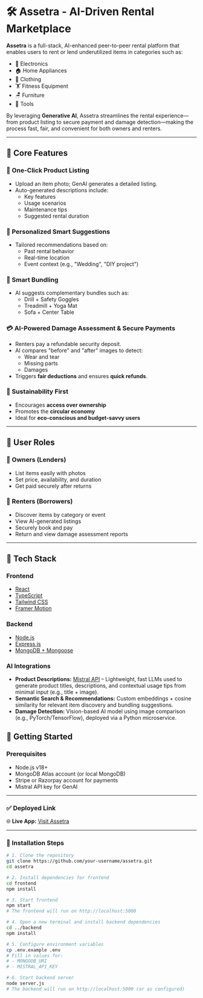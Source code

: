 # 🛠️ Assetra - AI-Driven Rental Marketplace

**Assetra** is a full-stack, AI-enhanced peer-to-peer rental platform that enables users to rent or lend underutilized items in categories such as:

- 📱 Electronics  
- 🏠 Home Appliances  
- 👚 Clothing  
- 🏋 Fitness Equipment  
- 🪑 Furniture  
- 🔧 Tools  

By leveraging **Generative AI**, Assetra streamlines the rental experience—from product listing to secure payment and damage detection—making the process fast, fair, and convenient for both owners and renters.

---

## 🔑 Core Features

### 📸 One-Click Product Listing
- Upload an item photo; GenAI generates a detailed listing.
- Auto-generated descriptions include:
  - Key features
  - Usage scenarios
  - Maintenance tips
  - Suggested rental duration

### 🧠 Personalized Smart Suggestions
- Tailored recommendations based on:
  - Past rental behavior
  - Real-time location
  - Event context (e.g., "Wedding", "DIY project")

### 🔗 Smart Bundling
- AI suggests complementary bundles such as:
  - Drill + Safety Goggles
  - Treadmill + Yoga Mat
  - Sofa + Center Table

### 💳 AI-Powered Damage Assessment & Secure Payments
- Renters pay a refundable security deposit.
- AI compares "before" and "after" images to detect:
  - Wear and tear
  - Missing parts
  - Damages
- Triggers **fair deductions** and ensures **quick refunds**.

### 🌱 Sustainability First
- Encourages **access over ownership**
- Promotes the **circular economy**
- Ideal for **eco-conscious and budget-savvy users**

---

## 👥 User Roles

### 🔷 Owners (Lenders)
- List items easily with photos
- Set price, availability, and duration
- Get paid securely after returns

### 🔶 Renters (Borrowers)
- Discover items by category or event
- View AI-generated listings
- Securely book and pay
- Return and view damage assessment reports

---

## 🧰 Tech Stack

### Frontend
- [React](https://react.dev/)
- [TypeScript](https://www.typescriptlang.org/)
- [Tailwind CSS](https://tailwindcss.com/)
- [Framer Motion](https://www.framer.com/motion/)

### Backend
- [Node.js](https://nodejs.org/)
- [Express.js](https://expressjs.com/)
- [MongoDB + Mongoose](https://mongoosejs.com/)

### AI Integrations

- **Product Descriptions:** [Mistral API](https://mistral.ai/) – Lightweight, fast LLMs used to generate product titles, descriptions, and contextual usage tips from minimal input (e.g., title + image).
- **Semantic Search & Recommendations:** Custom embeddings + cosine similarity for relevant item discovery and bundling suggestions.
- **Damage Detection:** Vision-based AI model using image comparison (e.g., PyTorch/TensorFlow), deployed via a Python microservice.

## 🚀 Getting Started

### Prerequisites

- Node.js v18+
- MongoDB Atlas account (or local MongoDB)
- Stripe or Razorpay account for payments
- Mistral API key for GenAI

---
### ✅ **Deployed Link**

🌐 **Live App:** [Visit Assetra](https://assetra.netlify.app/)

---


### 🔧 Installation Steps

```bash
# 1. Clone the repository
git clone https://github.com/your-username/assetra.git
cd assetra

# 2. Install dependencies for frontend
cd frontend
npm install

# 3. Start frontend
npm start
# The frontend will run on http://localhost:5000

# 4. Open a new terminal and install backend dependencies
cd ../backend
npm install

# 5. Configure environment variables
cp .env.example .env
# Fill in values for:
# - MONGODB_URI
# - MISTRAL_API_KEY

# 6. Start backend server
node server.js
# The backend will run on http://localhost:5000 (or as configured)


